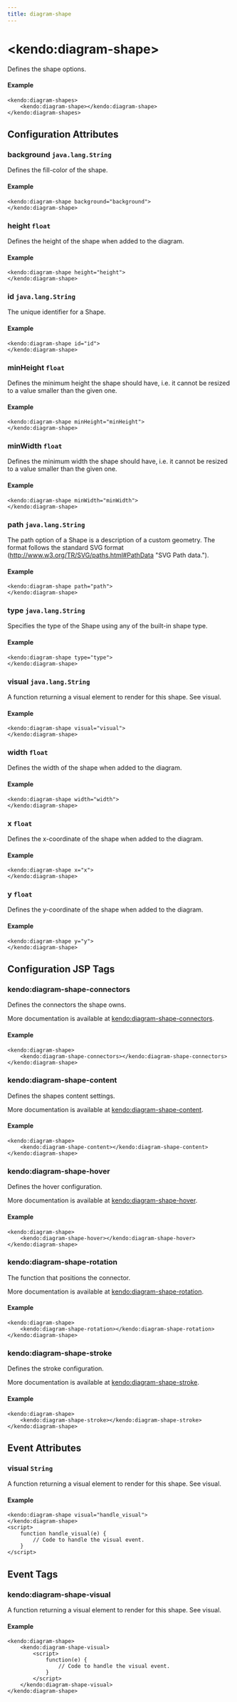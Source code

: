 ```yaml
---
title: diagram-shape
---
```


# \<kendo:diagram-shape\>

Defines the shape options.

#### Example
    <kendo:diagram-shapes>
        <kendo:diagram-shape></kendo:diagram-shape>
    </kendo:diagram-shapes>

## Configuration Attributes

### background `java.lang.String`

Defines the fill-color of the shape.

#### Example
    <kendo:diagram-shape background="background">
    </kendo:diagram-shape>

### height `float`

Defines the height of the shape when added to the diagram.

#### Example
    <kendo:diagram-shape height="height">
    </kendo:diagram-shape>

### id `java.lang.String`

The unique identifier for a Shape.

#### Example
    <kendo:diagram-shape id="id">
    </kendo:diagram-shape>

### minHeight `float`

Defines the minimum height the shape should have, i.e. it cannot be resized to a value smaller than the given one.

#### Example
    <kendo:diagram-shape minHeight="minHeight">
    </kendo:diagram-shape>

### minWidth `float`

Defines the minimum width the shape should have, i.e. it cannot be resized to a value smaller than the given one.

#### Example
    <kendo:diagram-shape minWidth="minWidth">
    </kendo:diagram-shape>

### path `java.lang.String`

The path option of a Shape is a description of a custom geometry. The format follows the standard SVG format (http://www.w3.org/TR/SVG/paths.html#PathData "SVG Path data.").

#### Example
    <kendo:diagram-shape path="path">
    </kendo:diagram-shape>

### type `java.lang.String`

Specifies the type of the Shape using any of the built-in shape type.

#### Example
    <kendo:diagram-shape type="type">
    </kendo:diagram-shape>

### visual `java.lang.String`

A function returning a visual element to render for this shape.
See visual.

#### Example
    <kendo:diagram-shape visual="visual">
    </kendo:diagram-shape>

### width `float`

Defines the width of the shape when added to the diagram.

#### Example
    <kendo:diagram-shape width="width">
    </kendo:diagram-shape>

### x `float`

Defines the x-coordinate of the shape when added to the diagram.

#### Example
    <kendo:diagram-shape x="x">
    </kendo:diagram-shape>

### y `float`

Defines the y-coordinate of the shape when added to the diagram.

#### Example
    <kendo:diagram-shape y="y">
    </kendo:diagram-shape>


##  Configuration JSP Tags

### kendo:diagram-shape-connectors

Defines the connectors the shape owns.

More documentation is available at [kendo:diagram-shape-connectors](/api/wrappers/jsp/diagram/shape-connectors).

#### Example

    <kendo:diagram-shape>
        <kendo:diagram-shape-connectors></kendo:diagram-shape-connectors>
    </kendo:diagram-shape>

### kendo:diagram-shape-content

Defines the shapes content settings.

More documentation is available at [kendo:diagram-shape-content](/api/wrappers/jsp/diagram/shape-content).

#### Example

    <kendo:diagram-shape>
        <kendo:diagram-shape-content></kendo:diagram-shape-content>
    </kendo:diagram-shape>

### kendo:diagram-shape-hover

Defines the hover configuration.

More documentation is available at [kendo:diagram-shape-hover](/api/wrappers/jsp/diagram/shape-hover).

#### Example

    <kendo:diagram-shape>
        <kendo:diagram-shape-hover></kendo:diagram-shape-hover>
    </kendo:diagram-shape>

### kendo:diagram-shape-rotation

The function that positions the connector.

More documentation is available at [kendo:diagram-shape-rotation](/api/wrappers/jsp/diagram/shape-rotation).

#### Example

    <kendo:diagram-shape>
        <kendo:diagram-shape-rotation></kendo:diagram-shape-rotation>
    </kendo:diagram-shape>

### kendo:diagram-shape-stroke

Defines the stroke configuration.

More documentation is available at [kendo:diagram-shape-stroke](/api/wrappers/jsp/diagram/shape-stroke).

#### Example

    <kendo:diagram-shape>
        <kendo:diagram-shape-stroke></kendo:diagram-shape-stroke>
    </kendo:diagram-shape>


## Event Attributes

### visual `String`

A function returning a visual element to render for this shape.
See visual.


#### Example
    <kendo:diagram-shape visual="handle_visual">
    </kendo:diagram-shape>
    <script>
        function handle_visual(e) {
            // Code to handle the visual event.
        }
    </script>

## Event Tags

### kendo:diagram-shape-visual

A function returning a visual element to render for this shape.
See visual.


#### Example
    <kendo:diagram-shape>
        <kendo:diagram-shape-visual>
            <script>
                function(e) {
                    // Code to handle the visual event.
                }
            </script>
        </kendo:diagram-shape-visual>
    </kendo:diagram-shape>

